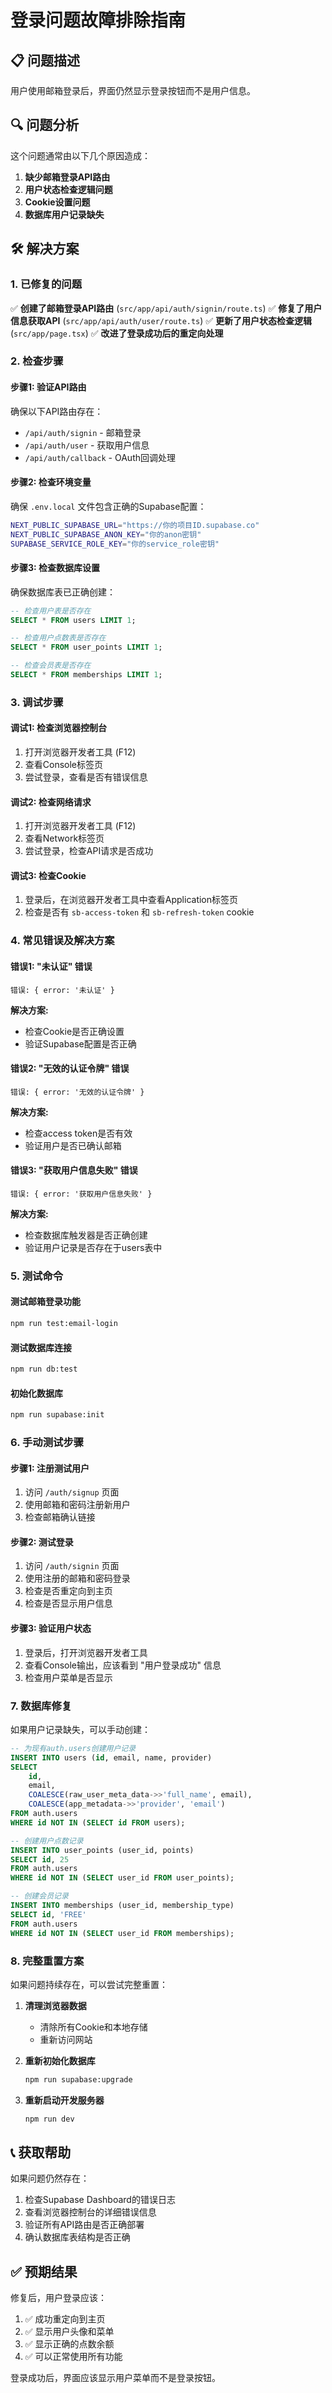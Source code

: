 # 登录问题故障排除指南

## 📋 问题描述

用户使用邮箱登录后，界面仍然显示登录按钮而不是用户信息。

## 🔍 问题分析

这个问题通常由以下几个原因造成：

1. **缺少邮箱登录API路由**
2. **用户状态检查逻辑问题**
3. **Cookie设置问题**
4. **数据库用户记录缺失**

## 🛠️ 解决方案

### 1. 已修复的问题

✅ **创建了邮箱登录API路由** (`src/app/api/auth/signin/route.ts`)
✅ **修复了用户信息获取API** (`src/app/api/auth/user/route.ts`)
✅ **更新了用户状态检查逻辑** (`src/app/page.tsx`)
✅ **改进了登录成功后的重定向处理**

### 2. 检查步骤

#### 步骤1: 验证API路由

确保以下API路由存在：
- `/api/auth/signin` - 邮箱登录
- `/api/auth/user` - 获取用户信息
- `/api/auth/callback` - OAuth回调处理

#### 步骤2: 检查环境变量

确保 `.env.local` 文件包含正确的Supabase配置：

```bash
NEXT_PUBLIC_SUPABASE_URL="https://你的项目ID.supabase.co"
NEXT_PUBLIC_SUPABASE_ANON_KEY="你的anon密钥"
SUPABASE_SERVICE_ROLE_KEY="你的service_role密钥"
```

#### 步骤3: 检查数据库设置

确保数据库表已正确创建：

```sql
-- 检查用户表是否存在
SELECT * FROM users LIMIT 1;

-- 检查用户点数表是否存在
SELECT * FROM user_points LIMIT 1;

-- 检查会员表是否存在
SELECT * FROM memberships LIMIT 1;
```

### 3. 调试步骤

#### 调试1: 检查浏览器控制台

1. 打开浏览器开发者工具 (F12)
2. 查看Console标签页
3. 尝试登录，查看是否有错误信息

#### 调试2: 检查网络请求

1. 打开浏览器开发者工具 (F12)
2. 查看Network标签页
3. 尝试登录，检查API请求是否成功

#### 调试3: 检查Cookie

1. 登录后，在浏览器开发者工具中查看Application标签页
2. 检查是否有 `sb-access-token` 和 `sb-refresh-token` cookie

### 4. 常见错误及解决方案

#### 错误1: "未认证" 错误

```
错误: { error: '未认证' }
```

**解决方案:**
- 检查Cookie是否正确设置
- 验证Supabase配置是否正确

#### 错误2: "无效的认证令牌" 错误

```
错误: { error: '无效的认证令牌' }
```

**解决方案:**
- 检查access token是否有效
- 验证用户是否已确认邮箱

#### 错误3: "获取用户信息失败" 错误

```
错误: { error: '获取用户信息失败' }
```

**解决方案:**
- 检查数据库触发器是否正确创建
- 验证用户记录是否存在于users表中

### 5. 测试命令

#### 测试邮箱登录功能

```bash
npm run test:email-login
```

#### 测试数据库连接

```bash
npm run db:test
```

#### 初始化数据库

```bash
npm run supabase:init
```

### 6. 手动测试步骤

#### 步骤1: 注册测试用户

1. 访问 `/auth/signup` 页面
2. 使用邮箱和密码注册新用户
3. 检查邮箱确认链接

#### 步骤2: 测试登录

1. 访问 `/auth/signin` 页面
2. 使用注册的邮箱和密码登录
3. 检查是否重定向到主页
4. 检查是否显示用户信息

#### 步骤3: 验证用户状态

1. 登录后，打开浏览器开发者工具
2. 查看Console输出，应该看到 "用户登录成功" 信息
3. 检查用户菜单是否显示

### 7. 数据库修复

如果用户记录缺失，可以手动创建：

```sql
-- 为现有auth.users创建用户记录
INSERT INTO users (id, email, name, provider)
SELECT 
    id,
    email,
    COALESCE(raw_user_meta_data->>'full_name', email),
    COALESCE(app_metadata->>'provider', 'email')
FROM auth.users
WHERE id NOT IN (SELECT id FROM users);

-- 创建用户点数记录
INSERT INTO user_points (user_id, points)
SELECT id, 25
FROM auth.users
WHERE id NOT IN (SELECT user_id FROM user_points);

-- 创建会员记录
INSERT INTO memberships (user_id, membership_type)
SELECT id, 'FREE'
FROM auth.users
WHERE id NOT IN (SELECT user_id FROM memberships);
```

### 8. 完整重置方案

如果问题持续存在，可以尝试完整重置：

1. **清理浏览器数据**
   - 清除所有Cookie和本地存储
   - 重新访问网站

2. **重新初始化数据库**
   ```bash
   npm run supabase:upgrade
   ```

3. **重新启动开发服务器**
   ```bash
   npm run dev
   ```

## 📞 获取帮助

如果问题仍然存在：

1. 检查Supabase Dashboard的错误日志
2. 查看浏览器控制台的详细错误信息
3. 验证所有API路由是否正确部署
4. 确认数据库表结构是否正确

## ✅ 预期结果

修复后，用户登录应该：

1. ✅ 成功重定向到主页
2. ✅ 显示用户头像和菜单
3. ✅ 显示正确的点数余额
4. ✅ 可以正常使用所有功能

登录成功后，界面应该显示用户菜单而不是登录按钮。









